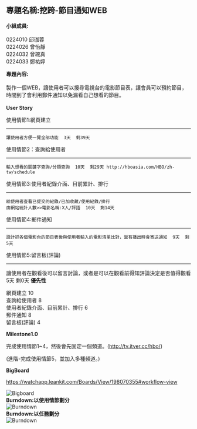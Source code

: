 ## 專題名稱:挖跨-節目通知WEB ##
**小組成員:**<br><br>
0224010 邱珈蓉<br>0224026 曾怡靜<br>0224032 曾琬真<br>0224033 鄭祐婷

**專題內容:** <br><br>
製作一個WEB，讓使用者可以搜尋電視台的電影節目表，讓會員可以預約節目，時間到了會利用郵件通知以免漏看自己想看的節目。<br>
<br>**User Story**

使用情節1:網頁建立
****
    讓使用者方便一覽全部功能  3天  剩39天
使用情節2：查詢給使用者
****
    輸入想看的關鍵字查詢/分類查詢  10天  剩29天 http://hboasia.com/HBO/zh-tw/schedule
使用情節3:使用者紀錄介面、目前累計、排行
****
    給使用者查看已提交的紀錄/已加收藏/使用紀錄/排行 
    由網站統計人數>>電影名稱:X人/評語  10天  剩14天
使用情節4:郵件通知
****
    設計抓各個電影台的節目表後與使用者輸入的電影清單比對，當有播出時會寄送通知  9天  剩5天
使用情節5:留言板(評論)
****
   讓使用者在觀看後可以留言討論，或者是可以在觀看前得知評論決定是否值得觀看  5天  剩0天
**優先性**

網頁建立 10<br>
查詢給使用者 8<br>
使用者紀錄介面、目前累計、排行 6<br>
郵件通知 8<br>
留言板(評論) 4<br>

**Milestone1.0**

完成使用情節1~4，然後會先固定一個頻道。(http://tv.itver.cc/hbo/)

(進階-完成使用情節5，並加入多種頻道。)

**BigBoard**

https://watchapp.leankit.com/Boards/View/198070355#workflow-view

![Bigboard](https://fbcdn-sphotos-h-a.akamaihd.net/hphotos-ak-xft1/v/t35.0-12/11348597_839013602858564_318679980_o.jpg?oh=3a24eb1fd9457d6a06f7ffc8060dab58&oe=55707B7B&__gda__=1433431561_ca6ebb351223919680418742be691b95)
<br>**Burndown:以使用情節劃分**<br>
![Burndown](https://fbcdn-sphotos-g-a.akamaihd.net/hphotos-ak-xap1/v/t1.0-9/10402944_802262383161950_888628388436721958_n.jpg?oh=f0cbc4dc294388bfdbbdc96cea699d05&oe=55C9F458&__gda__=1439441937_a497ff527236f320700f11c924a87be9)
<br>**Burndown:以任務劃分**<br>
![Burndown](https://fbcdn-sphotos-a-a.akamaihd.net/hphotos-ak-xtf1/v/t1.0-9/11267482_802262529828602_474469175976147534_n.jpg?oh=366aa8b32105f0ef29eb07ad6118f2cc&oe=55CEBF0F&__gda__=1439219917_878806bb3ebd202e80f96eb7d22c79e4)
